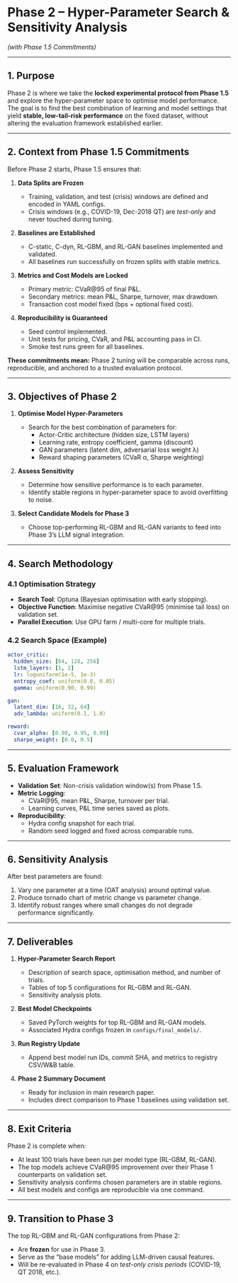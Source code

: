 # Phase 2 – Hyper-Parameter Search & Sensitivity Analysis  
*(with Phase 1.5 Commitments)*

---

## 1. Purpose

Phase 2 is where we take the **locked experimental protocol from Phase 1.5** and explore the hyper-parameter space to optimise model performance. The goal is to find the best combination of learning and model settings that yield **stable, low-tail-risk performance** on the fixed dataset, without altering the evaluation framework established earlier.

---

## 2. Context from Phase 1.5 Commitments

Before Phase 2 starts, Phase 1.5 ensures that:
1. **Data Splits are Frozen**  
   - Training, validation, and test (crisis) windows are defined and encoded in YAML configs.  
   - Crisis windows (e.g., COVID-19, Dec-2018 QT) are *test-only* and never touched during tuning.

2. **Baselines are Established**  
   - C-static, C-dyn, RL-GBM, and RL-GAN baselines implemented and validated.  
   - All baselines run successfully on frozen splits with stable metrics.

3. **Metrics and Cost Models are Locked**  
   - Primary metric: CVaR@95 of final P&L.  
   - Secondary metrics: mean P&L, Sharpe, turnover, max drawdown.  
   - Transaction cost model fixed (bps + optional fixed cost).

4. **Reproducibility is Guaranteed**  
   - Seed control implemented.  
   - Unit tests for pricing, CVaR, and P&L accounting pass in CI.  
   - Smoke test runs green for all baselines.

**These commitments mean:** Phase 2 tuning will be comparable across runs, reproducible, and anchored to a trusted evaluation protocol.

---

## 3. Objectives of Phase 2

1. **Optimise Model Hyper-Parameters**  
   - Search for the best combination of parameters for:
     - Actor-Critic architecture (hidden size, LSTM layers)
     - Learning rate, entropy coefficient, gamma (discount)
     - GAN parameters (latent dim, adversarial loss weight λ)
     - Reward shaping parameters (CVaR α, Sharpe weighting)

2. **Assess Sensitivity**  
   - Determine how sensitive performance is to each parameter.
   - Identify stable regions in hyper-parameter space to avoid overfitting to noise.

3. **Select Candidate Models for Phase 3**  
   - Choose top-performing RL-GBM and RL-GAN variants to feed into Phase 3’s LLM signal integration.

---

## 4. Search Methodology

### 4.1 Optimisation Strategy
- **Search Tool**: Optuna (Bayesian optimisation with early stopping).
- **Objective Function**: Maximise negative CVaR@95 (minimise tail loss) on validation set.
- **Parallel Execution**: Use GPU farm / multi-core for multiple trials.

### 4.2 Search Space (Example)
```yaml
actor_critic:
  hidden_size: [64, 128, 256]
  lstm_layers: [1, 2]
  lr: loguniform(1e-5, 1e-3)
  entropy_coef: uniform(0.0, 0.05)
  gamma: uniform(0.90, 0.99)

gan:
  latent_dim: [16, 32, 64]
  adv_lambda: uniform(0.1, 1.0)

reward:
  cvar_alpha: [0.90, 0.95, 0.99]
  sharpe_weight: [0.0, 0.5]
```

---

## 5. Evaluation Framework

- **Validation Set**: Non-crisis validation window(s) from Phase 1.5.
- **Metric Logging**:
  - CVaR@95, mean P&L, Sharpe, turnover per trial.
  - Learning curves, P&L time series saved as plots.
- **Reproducibility**:
  - Hydra config snapshot for each trial.
  - Random seed logged and fixed across comparable runs.

---

## 6. Sensitivity Analysis

After best parameters are found:
1. Vary one parameter at a time (OAT analysis) around optimal value.
2. Produce tornado chart of metric change vs parameter change.
3. Identify robust ranges where small changes do not degrade performance significantly.

---

## 7. Deliverables

1. **Hyper-Parameter Search Report**  
   - Description of search space, optimisation method, and number of trials.
   - Tables of top 5 configurations for RL-GBM and RL-GAN.
   - Sensitivity analysis plots.

2. **Best Model Checkpoints**  
   - Saved PyTorch weights for top RL-GBM and RL-GAN models.
   - Associated Hydra configs frozen in `configs/final_models/`.

3. **Run Registry Update**  
   - Append best model run IDs, commit SHA, and metrics to registry CSV/W&B table.

4. **Phase 2 Summary Document**  
   - Ready for inclusion in main research paper.
   - Includes direct comparison to Phase 1 baselines using validation set.

---

## 8. Exit Criteria

Phase 2 is complete when:
- At least 100 trials have been run per model type (RL-GBM, RL-GAN).
- The top models achieve CVaR@95 improvement over their Phase 1 counterparts on validation set.
- Sensitivity analysis confirms chosen parameters are in stable regions.
- All best models and configs are reproducible via one command.

---

## 9. Transition to Phase 3

The top RL-GBM and RL-GAN configurations from Phase 2:
- Are **frozen** for use in Phase 3.
- Serve as the “base models” for adding LLM-driven causal features.
- Will be re-evaluated in Phase 4 on *test-only crisis periods* (COVID-19, QT 2018, etc.).